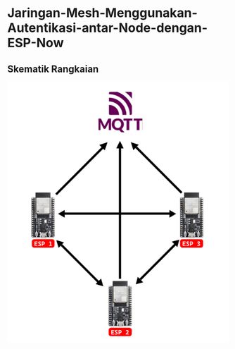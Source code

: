 # Jaringan-Mesh-Menggunakan-Autentikasi-antar-Node-dengan-ESP-Now

## Skematik Rangkaian
![](./Docs/skematik)
